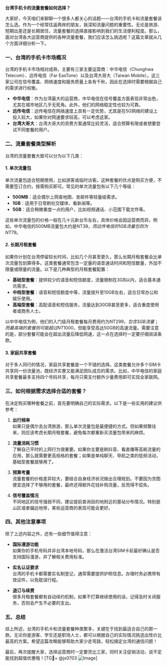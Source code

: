**台湾手机卡的流量套餐如何选择？**

大家好，今天咱们来聊聊一个很多人都关心的话题——台湾的手机卡和流量套餐该怎么选。作为一个经常往返两岸的朋友，我深知流量问题的重要性。无论是旅游、短期出差还是长期居住，流量套餐的选择直接影响到我们的生活便利程度。那么，面对台湾各大运营商提供的各种流量套餐，我们应该怎么挑选呢？这篇文章就从几个方面详细分析一下。

### 一、台湾的手机卡市场概况

台湾的手机卡市场相对成熟，主要有三家主要运营商：中华电信（Chunghwa Telecom）、远传电信（Far EasTone）以及台湾大哥大（Taiwan Mobile）。这三家公司在信号覆盖、网络速度和服务质量上各有千秋，因此在选择时需要根据自己的需求进行权衡。

- **中华电信**：作为台湾最大的运营商，中华电信在信号覆盖方面表现非常出色，尤其在城市地区几乎无死角。此外，他们的网络稳定性也较为可靠。
- **远传电信**：远传电信在网络速度上具有一定优势，尤其是在5G网络的建设上投入较大，如果你对网速要求较高，可以考虑这家。
- **台湾大哥大**：台湾大哥大的资费方案通常比较灵活，适合预算有限或者想要尝试不同套餐的用户。

### 二、流量套餐类型解析

台湾的流量套餐大致可以分为以下几类：

#### 1. 单次流量包
单次流量包适合短期使用，比如游客或临时访客。这种套餐的优点是购买方便，不需要签订合约，按需购买即可。常见的单次流量包有以下几个等级：
- **500MB**：适合偶尔上网查地图、发邮件等轻量级需求。
- **1GB**：适用于日常刷社交媒体、看新闻等。
- **5GB**：适合稍微重度一点的用户，比如视频通话、小范围下载文件等。

这些单次流量包的价格一般在几十元新台币左右，具体价格会因运营商而异。例如，中华电信的500MB流量包大约是NT$39，而远传电信的1GB流量包则为NT$79。

#### 2. 长期月租套餐
如果你计划在台湾停留较长时间，比如几个月甚至更久，那么长期月租套餐会比单次流量包划算得多。这类套餐通常包含一定量的语音通话时间和短信数量，外加不限量或限量的流量。以下是几种典型的月租套餐配置：

- **基础型套餐**：提供较少的语音和短信额度，流量限制在3GB以内，适合基本通讯需求。
- **中档型套餐**：语音和短信额度中等，流量提升至10GB左右，适合日常办公和娱乐使用。
- **高端型套餐**：高配语音和短信服务，流量达到30GB甚至更多，适合重度使用者或商务人士。

以中华电信为例，他们的入门级月租套餐每月费用约为NT$299，包含3GB流量；而最高端的套餐则可能超过NT$1000，但能享受高达50GB的高速流量。需要注意的是，部分套餐可能会在超出流量后降低网速，这一点在选择时一定要仔细阅读条款。

#### 3. 家庭共享套餐
对于多人同行的情况，家庭共享套餐是一个不错的选择。这类套餐允许多个SIM卡共享同一份流量池，既经济实惠又能满足团队成员的需求。比如，中华电信的家庭共享套餐最多支持四个号码共享，每月只需支付额外少量费用即可实现全家联网。

### 三、如何根据需求选择合适的套餐？

在决定购买哪种套餐之前，首先要明确自己的实际需求。以下是一些实用的建议供参考：

1. **出行频率**  
   如果只是偶尔去台湾旅游，那么单次流量包是最便捷的方式。但如果频繁往来，则应该考虑长期月租套餐，避免每次都重新买流量包带来的麻烦。

2. **流量消耗习惯**  
   了解自己平时的上网行为很重要。如果你主要是刷抖音、看直播等高耗流量的应用，那么就需要更高规格的套餐；如果是单纯聊天、导航之类的低频活动，基础型套餐就够用了。

3. **预算考量**  
   流量套餐的价格差异较大，要结合自身经济状况做出合理规划。不要因为贪图便宜选择了不够用的套餐，最终还得额外花钱补购流量，反而得不偿失。

4. **信号覆盖情况**  
   不同地区的信号强弱不同，建议提前查询目的地附近的基站分布情况。特别是山区或者偏远地带，某些运营商的表现可能会更好。

### 四、其他注意事项

除了上述内容之外，还有一些细节值得注意：

- **国际漫游功能**  
  如果你的手机号码并非台湾本地号码，那么在激活台湾SIM卡前最好确认是否支持国际漫游，并了解相关费用标准。

- **实名认证要求**  
  台湾的手机卡都需要实名制登记，通常需要提供护照信息。办理时务必携带有效证件，以免耽误行程。

- **退订与续费**  
  很多月租套餐都有自动续约机制，如果不打算继续使用的话，记得及时关闭服务，否则会产生不必要的支出。

### 五、总结

综上所述，台湾的手机卡和流量套餐种类繁多，关键在于找到最适合自己的那一款。无论你是游客、学生还是职场人士，都可以根据自己的实际情况挑选出性价比最高的方案。希望这篇攻略能够帮助大家少走弯路，轻松搞定台湾的通信问题！

最后，再次提醒大家，选择运营商时一定要货比三家，同时关注促销活动，说不定能找到超值优惠哦！[TG💪+ @jx0703 ![Image](https://github.com/user-attachments/assets/dbca1d08-cadb-493c-b0ec-ad6f7a83f270)]